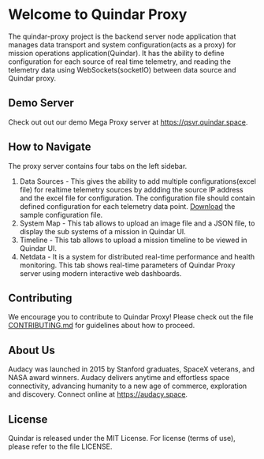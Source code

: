 # Welcome to Quindar Proxy

The quindar-proxy project is the backend server node application that manages data transport and system configuration(acts as a proxy) for mission operations application(Quindar). It has the ability to define configuration for each source of real time telemetry, and reading the telemetry data using WebSockets(socketIO) between data source and Quindar proxy.

## Demo Server
Check out out our demo Mega Proxy server at https://qsvr.quindar.space.

## How to Navigate
The proxy server contains four tabs on the left sidebar.
1. Data Sources - This gives the ability to add multiple configurations(excel file) for realtime telemetry sources by addding the source IP address and the excel file for configuration. The configuration file should contain defined configuration for each telemetry data point. [Download](app/uploads/GMAT.xlsx) the sample configuration file.
2. System Map - This tab allows to upload an image file and a JSON file, to display the sub systems of a mission in Quindar UI.
3. Timeline - This tab allows to upload a mission timeline to be viewed in Quindar UI.
4. Netdata - It is a system for distributed real-time performance and health monitoring. This tab shows real-time parameters of Quindar Proxy server using modern interactive web dashboards.

## Contributing
We encourage you to contribute to Quindar Proxy! Please check out the file [CONTRIBUTING.md](CONTRIBUTING.md) for guidelines about how to proceed.

## About Us
Audacy was launched in 2015 by Stanford graduates, SpaceX veterans, and NASA award winners. Audacy delivers anytime and effortless space connectivity, advancing humanity to a new age of commerce, exploration and discovery. Connect online at https://audacy.space.

## License
Quindar is released under the MIT License. For license (terms of use), please refer to the file LICENSE.
